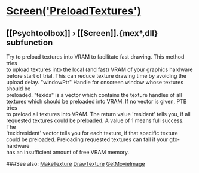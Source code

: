 # [Screen('PreloadTextures')](Screen-PreloadTextures) 
## [[Psychtoolbox]] &#8250; [[Screen]].{mex*,dll} subfunction


Try to preload textures into VRAM to facilitate fast drawing. This method tries  
to upload textures into the local (and fast) VRAM of your graphics hardware  
before start of trial. This can reduce texture drawing time by avoiding the  
upload delay. "windowPtr" Handle for onscreen window whose textures should be  
preloaded. "texids" is a vector which contains the texture handles of all  
textures which should be preloaded into VRAM. If no vector is given, PTB tries  
to preload all textures into VRAM. The return value 'resident' tells you, if all  
requested textures could be preloaded. A value of 1 means full success. The  
'texidresident' vector tells you for each texture, if that specific texture  
could be preloaded. Preloading requested textures can fail if your gfx-hardware  
has an insufficient amount of free VRAM memory.   


###See also:
[MakeTexture](Screen-MakeTexture) [DrawTexture](Screen-DrawTexture) [GetMovieImage](Screen-GetMovieImage)
